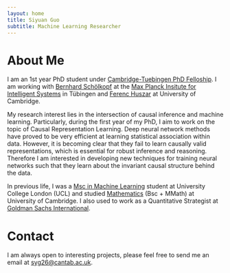 ```yaml
---
layout: home
title: Siyuan Guo
subtitle: Machine Learning Researcher
---
```


# About Me
I am an 1st year PhD student under [Cambridge-Tuebingen PhD Felloship](http://mlg.eng.cam.ac.uk/?page_id=1458). I am working with [Bernhard Schölkopf](https://www.is.mpg.de/person/bs) at the [Max Planck Insitute for Intelligent Systems](https://ei.is.tuebingen.mpg.de/) in Tübingen and [Ferenc Huszar](https://www.inference.vc/about/) at University of Cambridge.

My research interest lies in the intersection of causal inference and machine learning. Particularly, during the first year of my PhD, I aim to work on the topic of Causal Representation Learning. Deep neural network methods have proved to be very efficient at learning statistical association within data. However, it is becoming clear that they fail to learn causally valid representations, which is essential for robust inference and reasoning. Therefore I am interested in developing new techniques for training neural networks such that they learn about the invariant causal structure behind the data.

In previous life, I was a [Msc in Machine Learning](https://www.ucl.ac.uk/prospective-students/graduate/taught-degrees/machine-learning-msc) student at University College London (UCL) and studied [Mathematics](https://www.maths.cam.ac.uk/) (Bsc + MMath) at University of Cambridge. I also used to work as a Quantitative Strategist at [Goldman Sachs International](https://www.goldmansachs.com/).

# Contact
I am always open to interesting projects, please feel free to send me an email at [syg26@cantab.ac.uk](mailto:syg26@cantab.ac.uk). 


